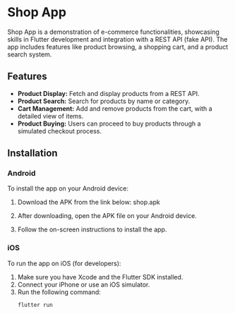 # Shop App

Shop App is a demonstration of e-commerce functionalities, showcasing skills in Flutter development and integration with a REST API (fake API). The app includes features like product browsing, a shopping cart, and a product search system.

## Features

- **Product Display:** Fetch and display products from a REST API.
- **Product Search:** Search for products by name or category.
- **Cart Management:** Add and remove products from the cart, with a detailed view of items.
- **Product Buying:** Users can proceed to buy products through a simulated checkout process.

## Installation

### Android

To install the app on your Android device:

1. Download the APK from the link below:
   shop.apk

2. After downloading, open the APK file on your Android device.
3. Follow the on-screen instructions to install the app.

### iOS

To run the app on iOS (for developers):

1. Make sure you have Xcode and the Flutter SDK installed.
2. Connect your iPhone or use an iOS simulator.
3. Run the following command:
   ```bash
   flutter run
